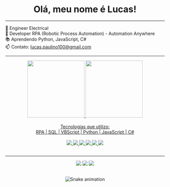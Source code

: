 <div align="center">
  
# Olá, meu nome é Lucas! 
</div>

---
👷 Engineer Electrical  
🤖 Developer RPA (Robotic Process Automation) - Automation Anywhere  
📚 Aprendendo Python, JavaScript, C#   
📫 Contato: lucas.paulino100@gmail.com  
  
---  
<div align="center">
  <a href="https://github.com/lucaspaulinosilva">
  <img height="180em" src="https://github-readme-stats.vercel.app/api?username=LucasPaulinoSilva&show_icons=true&theme=dark&include_all_commits=true&count_private=true"/>
  <img height="180em" src="https://github-readme-stats.vercel.app/api/top-langs/?username=LucasPaulinoSilva&layout=compact&langs_count=7&theme=dark"/>
</div>
  
</br>

<div align="center">
 Tecnologias que utilizo:
 <br>
 RPA | SQL | VBScript | Python | JavaScript | C#
     
<div align="center">
<div style="display: inline_block"><br>  
  <img src="https://img.icons8.com/external-parzival-1997-flat-parzival-1997/48/000000/external-rpa-digital-transformation-parzival-1997-flat-parzival-1997.png"/>
  <img src="https://img.icons8.com/external-wanicon-lineal-color-wanicon/48/000000/external-sql-server-big-data-wanicon-lineal-color-wanicon.png"/>
  <img src="https://img.icons8.com/external-others-iconmarket/48/000000/external-vb-file-types-others-iconmarket-2.png"/>
  <img src="https://img.icons8.com/fluency/48/000000/python.png"/>
  <img src="https://img.icons8.com/color/48/000000/javascript--v1.png"/>
  <img src="https://img.icons8.com/color/48/000000/c-sharp-logo.png"/>
</div>  
  
</br>  

---
<div>   
  <a href="https://instagram.com/lucas.ps96" target="_blank"><img src="https://img.shields.io/badge/-Instagram-%23E4405F?style=for-the-badge&logo=instagram&logoColor=white" target="_blank"></a>
  <a href="https://www.linkedin.com/in/lucaspds16" target="_blank"><img src="https://img.shields.io/badge/-LinkedIn-%230077B5?style=for-the-badge&logo=linkedin&logoColor=white" target="_blank"></a>
  <a href = "mailto:lucas.paulino100@gmail.com"><img src="https://img.shields.io/badge/-Gmail-%23333?style=for-the-badge&logo=gmail&logoColor=red" target="_blank"></a>
</div> 

</br>
 
</div>
  
  ![Snake animation](https://github.com/LucasPaulinoSilva/LucasPaulinoSilva/blob/output/github-contribution-grid-snake.svg)
 
</div>

